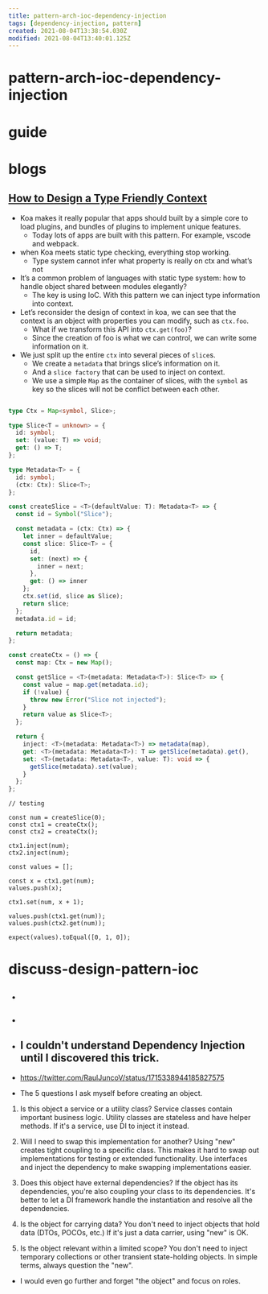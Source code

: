 ```yaml
---
title: pattern-arch-ioc-dependency-injection
tags: [dependency-injection, pattern]
created: 2021-08-04T13:38:54.030Z
modified: 2021-08-04T13:40:01.125Z
---
```


# pattern-arch-ioc-dependency-injection

# guide

# blogs

## [How to Design a Type Friendly Context](https://saul-mirone.github.io/how-to-design-a-type-friendly-context/)

- Koa makes it really popular that apps should built by a simple core to load plugins, and bundles of plugins to implement unique features. 
  - Today lots of apps are built with this pattern. For example, vscode and webpack.
- when Koa meets static type checking, everything stop working. 
  - Type system cannot infer what property is really on ctx and what’s not
- It’s a common problem of languages with static type system: how to handle object shared between modules elegantly?
  - The key is using IoC. With this pattern we can inject type information into context.
- Let’s reconsider the design of context in koa, we can see that the context is an object with properties you can modify, such as `ctx.foo`. 
  - What if we transform this API into `ctx.get(foo)`? 
  - Since the creation of foo is what we can control, we can write some information on it.
- We just split up the entire `ctx` into several pieces of `slice`s.
  - We create a `metadata` that brings slice’s information on it. 
  - And a `slice factory` that can be used to inject on context.
  - We use a simple `Map` as the container of slices, with the `symbol` as key so the slices will not be conflict between each other.

```typescript

type Ctx = Map<symbol, Slice>;

type Slice<T = unknown> = {
  id: symbol;
  set: (value: T) => void;
  get: () => T;
};

type Metadata<T> = {
  id: symbol;
  (ctx: Ctx): Slice<T>;
};

const createSlice = <T>(defaultValue: T): Metadata<T> => {
  const id = Symbol("Slice");

  const metadata = (ctx: Ctx) => {
    let inner = defaultValue;
    const slice: Slice<T> = {
      id,
      set: (next) => {
        inner = next;
      },
      get: () => inner
    };
    ctx.set(id, slice as Slice);
    return slice;
  };
  metadata.id = id;

  return metadata;
};

const createCtx = () => {
  const map: Ctx = new Map();

  const getSlice = <T>(metadata: Metadata<T>): Slice<T> => {
    const value = map.get(metadata.id);
    if (!value) {
      throw new Error("Slice not injected");
    }
    return value as Slice<T>;
  };

  return {
    inject: <T>(metadata: Metadata<T>) => metadata(map),
    get: <T>(metadata: Metadata<T>): T => getSlice(metadata).get(),
    set: <T>(metadata: Metadata<T>, value: T): void => {
      getSlice(metadata).set(value);
    }
  };
};
```

```JS
// testing

const num = createSlice(0);
const ctx1 = createCtx();
const ctx2 = createCtx();

ctx1.inject(num);
ctx2.inject(num);

const values = [];

const x = ctx1.get(num);
values.push(x);

ctx1.set(num, x + 1);

values.push(ctx1.get(num));
values.push(ctx2.get(num));

expect(values).toEqual([0, 1, 0]);
```

# discuss-design-pattern-ioc
- ## 

- ## 

- ## I couldn't understand Dependency Injection until I discovered this trick.
- https://twitter.com/RaulJuncoV/status/1715338944185827575
- The 5 questions I ask myself before creating an object.
1. Is this object a service or a utility class?
Service classes contain important business logic.
Utility classes are stateless and have helper methods.
If it's a service, use DI to inject it instead.

2. Will I need to swap this implementation for another?
Using "new" creates tight coupling to a specific class.
This makes it hard to swap out implementations for testing or extended functionality.
Use interfaces and inject the dependency to make swapping implementations easier.

3. Does this object have external dependencies?
If the object has its dependencies, you're also coupling your class to its dependencies.
It's better to let a DI framework handle the instantiation and resolve all the dependencies.

4. Is the object for carrying data?
You don't need to inject objects that hold data (DTOs, POCOs, etc.)
If it's just a data carrier, using "new" is OK.

5. Is the object relevant within a limited scope?
You don't need to inject temporary collections or other transient state-holding objects.
In simple terms, always question the "new".

- I would even go further and forget "the object" and focus on roles. 
